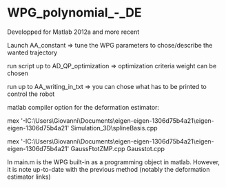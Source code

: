 # WPG_polynomial_-_DE

Developped for Matlab 2012a and more recent

Launch AA_constant => tune the WPG parameters to chose/describe the wanted trajectory

run script up to AD_QP_optimization => optimization criteria weight can be chosen

run up to AA_writing_in_txt => you can chose what has to be printed to control the robot


matlab compiler option for the deformation estimator:

mex '-IC:\Users\Giovanni\Documents\eigen-eigen-1306d75b4a21\eigen-eigen-1306d75b4a21' Simulation_3D\splineBasis.cpp

mex '-IC:\Users\Giovanni\Documents\eigen-eigen-1306d75b4a21\eigen-eigen-1306d75b4a21' GaussFtotZMP.cpp Gausstot.cpp


In main.m is the WPG built-in as a programming object in matlab.
However, it is note up-to-date with the previous method (notably the deformation estimator links)